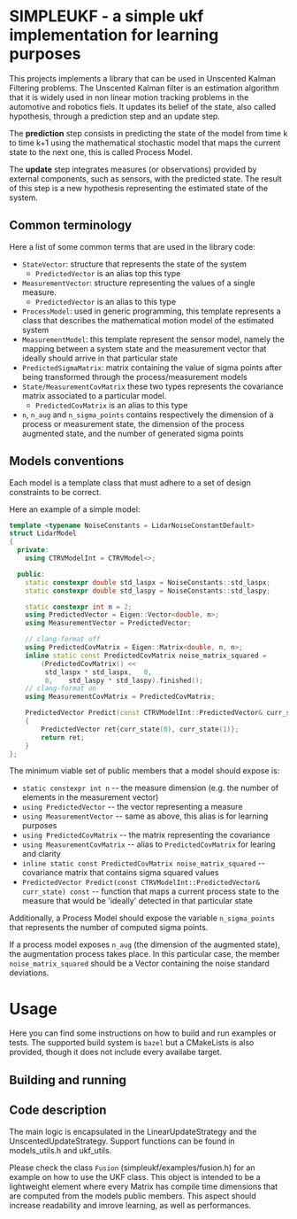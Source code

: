 # SIMPLEUKF - a simple ukf implementation for learning purposes
This projects implements a library that can be used in Unscented Kalman Filtering problems. The Unscented Kalman filter is an estimation algorithm that it is widely used in non linear motion tracking problems in the automotive and robotics fiels. It updates its belief of the state, also called hypothesis, through a prediction step and an update step.

The **prediction** step consists in predicting the state of the model from time k to time k+1 using the mathematical stochastic model that maps the current state to the next one, this is called Process Model. 

The **update** step integrates measures (or observations) provided by external components, such as sensors, with the predicted state. The result of this step is a new hypothesis representing the estimated state of the system.

## Common terminology

Here a list of some common terms that are used in the library code:

- `StateVector`: structure that represents the state of the system
  - `PredictedVector` is an alias top this type
- `MeasurementVector`: structure representing the values of a single measure.
  - `PredictedVector` is an alias to this type
- `ProcessModel`: used in generic programming, this template represents a class that describes the mathematical motion model of the estimated system
- `MeasurementModel`: this template represent the sensor model, namely the mapping between a system state and the measurement vector that ideally should arrive in that particular state
- `PredictedSigmaMatrix`: matrix containing the value of sigma points after being transformed through the process/measurement models
- `State/MeasurementCovMatrix` these two types represents the covariance matrix associated to a particular model. 
  - `PredictedCovMatrix` is an alias to this type
- `n`, `n_aug` and `n_sigma_points` contains respectively the dimension of a process or measurement state, the dimension of the process augmented state, and the number of generated sigma points

## Models conventions

Each model is a template class that must adhere to a set of design constraints to be correct. 

Here an example of a simple model:
```Cpp
template <typename NoiseConstants = LidarNoiseConstantDefault>
struct LidarModel
{
  private:
    using CTRVModelInt = CTRVModel<>;

  public:
    static constexpr double std_laspx = NoiseConstants::std_laspx;
    static constexpr double std_laspy = NoiseConstants::std_laspy;

    static constexpr int n = 2;
    using PredictedVector = Eigen::Vector<double, n>;
    using MeasurementVector = PredictedVector;

    // clang-format off
    using PredictedCovMatrix = Eigen::Matrix<double, n, n>;
    inline static const PredictedCovMatrix noise_matrix_squared =
        (PredictedCovMatrix() << 
         std_laspx * std_laspx,   0,
         0,    std_laspy * std_laspy).finished();
    // clang-format on
    using MeasurementCovMatrix = PredictedCovMatrix;

    PredictedVector Predict(const CTRVModelInt::PredictedVector& curr_state) const
    {
        PredictedVector ret{curr_state(0), curr_state(1)};
        return ret;
    }
};
```
The minimum viable set of public members that a model should expose is:

- `static constexpr int n` -- the measure dimension (e.g. the number of elements in the measurement vector)
-  `using PredictedVector` -- the vector representing a measure
-  `using MeasurementVector` -- same as above, this alias is for learning purposes
- `using PredictedCovMatrix` -- the matrix representing the covariance
- `using MeasurementCovMatrix` -- alias to `PredictedCovMatrix` for learing and clarity
-  `inline static const PredictedCovMatrix noise_matrix_squared` -- covariance matrix that contains sigma squared values
-  `PredictedVector Predict(const CTRVModelInt::PredictedVector& curr_state) const` -- function that maps a current process state to the measure that would be 'ideally' detected in that particular state

Additionally, a Process Model should expose the variable `n_sigma_points` that represents the number of computed sigma points.

If a process model exposes `n_aug` (the dimension of the augmented state), the augmentation process takes place. In this particular case, the member `noise_matrix_squared` should be a Vector containing the noise standard deviations.

# Usage

Here you can find some instructions on how to build and run examples or tests. The supported build system is `bazel` but a CMakeLists is also provided, though it does not include every availabe target.

## Building and running


## Code description

The main logic is encapsulated in the LinearUpdateStrategy and the UnscentedUpdateStrategy. Support functions can be found in models_utils.h and ukf_utils.

Please check the class `Fusion` (simpleukf/examples/fusion.h) for an example on how to use the UKF class. This object is intended to be a lightweight element where every Matrix has compile time dimensions that are computed from the models public members. This aspect should increase readability and imrove learning, as well as performances.

